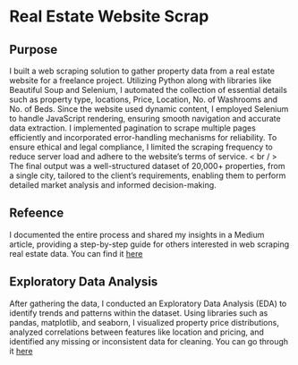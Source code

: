 # Real Estate Website Scrap

## Purpose 

I built a web scraping solution to gather property data from a real estate website for a freelance project. Utilizing Python along with libraries like Beautiful Soup and Selenium, I automated the collection of essential details such as property type, locations, Price, Location, No. of Washrooms and No. of Beds. Since the website used dynamic content, I employed Selenium to handle JavaScript rendering, ensuring smooth navigation and accurate data extraction. I implemented pagination to scrape multiple pages efficiently and incorporated error-handling mechanisms for reliability. To ensure ethical and legal compliance, I limited the scraping frequency to reduce server load and adhere to the website’s terms of service. < br / > The final output was a well-structured dataset of 20,000+ properties, from a single city, tailored to the client’s requirements, enabling them to perform detailed market analysis and informed decision-making.

## Refeence 
I documented the entire process and shared my insights in a Medium article, providing a step-by-step guide for others interested in web scraping real estate data. You can find it [here](https://medium.com/@sherafgunmetla/web-scraping-exploratory-data-analysis-of-real-estate-rents-part-1-6adc8b8dc1d3)

## Exploratory Data Analysis 

After gathering the data, I conducted an Exploratory Data Analysis (EDA) to identify trends and patterns within the dataset. Using libraries such as pandas, matplotlib, and seaborn, I visualized property price distributions, analyzed correlations between features like location and pricing, and identified any missing or inconsistent data for cleaning. You can go through it [here](https://medium.com/@sherafgunmetla/web-scraping-exploratory-data-analysis-of-real-estate-rents-using-python-part-2-8aa277c95d02)
